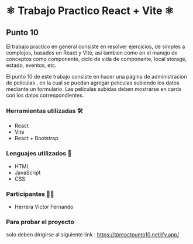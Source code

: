 # ⚛ Trabajo Practico React + Vite ⚛
## Punto 10

El trabajo practico en general consiste en resolver ejercicios, de simples a complejos, basados en React y Vite, asi tambien como en el manejo de conceptos como componente, ciclo de vida de componente, local storage, estado, eventos, etc.

El punto 10 de este trabajo consiste en hacer una página de administracion de películas , en la cual se puedan agregar películas subiendo los datos mediante un formulario. Las películas subidas deben mostrarse en cards con los datos correspondientes.

### Herramientas utilizadas 🛠           
- React                                 
- Vite                                  
- React + Bootstrap                     

### Lenguajes utilizados 💭
- HTML
- JavaScript
- CSS

### Participantes 👨‍💼
- Herrera Victor Fernando

### Para probar el proyecto
solo deben dirigirse al siguiente link :  https://tpreactpunto10.netlify.app/